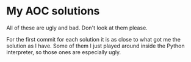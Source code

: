 # My AOC solutions

All of these are ugly and bad. Don't look at them please.

For the first commit for each solution it is as close to what got me the solution as I have.
Some of them I just played around inside the Python interpreter, so those ones are especially ugly.

